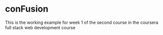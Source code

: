 # conFusion
This is the working example for week 1 of the second course in the coursera full
stack web development course
